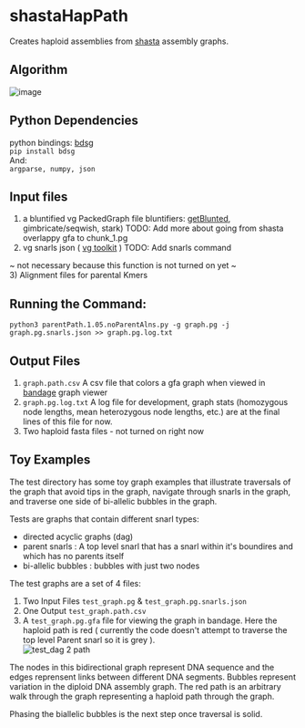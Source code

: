 # shastaHapPath
Creates haploid assemblies from [shasta](https://github.com/chanzuckerberg/shasta) assembly graphs.

## Algorithm
![image](https://user-images.githubusercontent.com/28329271/122816002-0882a980-d28b-11eb-9b01-d5823c6a45f2.png)

## Python Dependencies
  python bindings: [bdsg](https://github.com/vgteam/libbdsg#from-pip-python-bindings-only)  
  ``` pip install bdsg ```  
  And:  
  ```argparse, numpy, json```  

## Input files
1) a bluntified vg PackedGraph file 
  bluntifiers: [getBlunted](https://github.com/vgteam/GetBlunted), gimbricate/seqwish, stark)
  TODO: Add more about going from shasta overlappy gfa to chunk_1.pg
2) vg snarls json ( [vg toolkit](https://github.com/vgteam/vg#command-line-interface) )
  TODO: Add snarls command  
  
~ not necessary because this function is not turned on yet ~  
3) Alignment files for parental Kmers  

## Running the Command:
```python3 parentPath.1.05.noParentAlns.py -g graph.pg -j graph.pg.snarls.json >> graph.pg.log.txt```  

## Output Files
1)  ``` graph.path.csv ``` A csv file that colors a gfa graph when viewed in [bandage](https://rrwick.github.io/Bandage/) graph viewer
2)  ``` graph.pg.log.txt ``` A log file for development, graph stats (homozygous node lengths, mean heterozygous node lengths, etc.) are at the final lines of this file for now.   
3)  Two haploid fasta files - not turned on right now

## Toy Examples
The test directory has some toy graph examples that illustrate traversals of the graph that avoid tips in the graph, navigate through snarls in the graph, and traverse one side of bi-allelic bubbles in the graph.    
  
Tests are graphs that contain different snarl types:
- directed acyclic graphs (dag)  
- parent snarls : A top level snarl that has a snarl within it's boundires and which has no parents itself
- bi-allelic bubbles : bubbles with just two nodes
  
The test graphs are a set of 4 files:  
1) Two Input Files ```test_graph.pg``` & ```test_graph.pg.snarls.json ```    
2) One Output ```test_graph.path.csv ```    
3) A ```test_graph.pg.gfa``` file for viewing the graph in bandage. Here the haploid path is red ( currently the code doesn't attempt to traverse the top level Parent snarl so it is grey ).  
![test_dag 2 path](https://user-images.githubusercontent.com/28329271/122820486-84cbbb80-d290-11eb-8747-44c2c6348148.png)

The nodes in this bidirectional graph represent DNA sequence and the edges reprensent links between different DNA segments. Bubbles represent variation in the diploid DNA assembly graph. The red path is an arbitrary walk through the graph representing a haploid path through the graph.   
  
Phasing the biallelic bubbles is the next step once traversal is solid.
